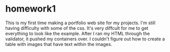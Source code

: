 # homework1
This is my first time making a portfolio web site for my projects.  I'm still having difficulty with some of the css.  It's very diffcult for me to get everything to look like the example.  After I ran my HTML through the validator, it pushed my containers over.  I couldn't figure out how to create a table with images that have text within the images.
